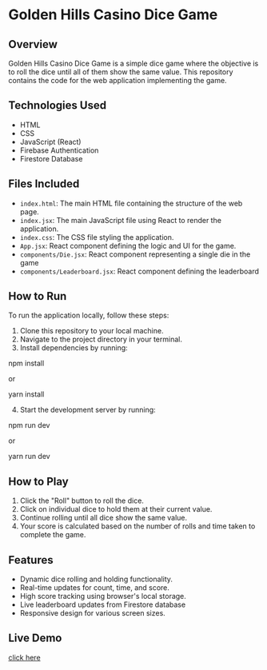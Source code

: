 # Golden Hills Casino Dice Game

## Overview
Golden Hills Casino Dice Game is a simple dice game where the objective is to roll the dice until all of them show the same value. This repository contains the code for the web application implementing the game.

## Technologies Used
- HTML
- CSS
- JavaScript (React)
- Firebase Authentication
- Firestore Database

## Files Included
- `index.html`: The main HTML file containing the structure of the web page.
- `index.jsx`: The main JavaScript file using React to render the application.
- `index.css`: The CSS file styling the application.
- `App.jsx`: React component defining the logic and UI for the game.
- `components/Die.jsx`: React component representing a single die in the game
- `components/Leaderboard.jsx`: React component defining the leaderboard

## How to Run
To run the application locally, follow these steps:

1. Clone this repository to your local machine.
2. Navigate to the project directory in your terminal.
3. Install dependencies by running:

npm install

or 

yarn install

4. Start the development server by running:

npm run dev

or

yarn run dev

## How to Play
1. Click the "Roll" button to roll the dice.
2. Click on individual dice to hold them at their current value.
3. Continue rolling until all dice show the same value.
4. Your score is calculated based on the number of rolls and time taken to complete the game.

## Features
- Dynamic dice rolling and holding functionality.
- Real-time updates for count, time, and score.
- High score tracking using browser's local storage.
- Live leaderboard updates from Firestore database
- Responsive design for various screen sizes.

## Live Demo

[click here](https://ghc-dice-game.netlify.app)



